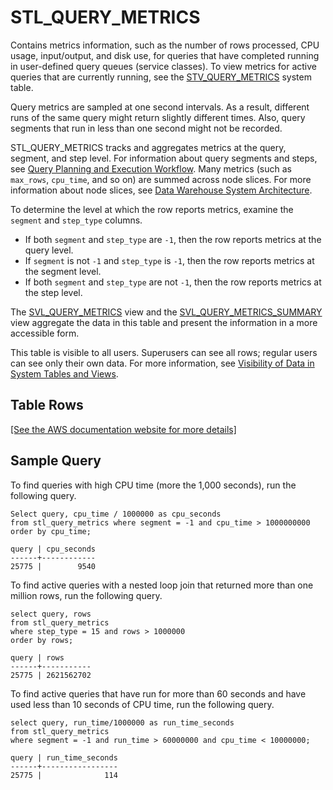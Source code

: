 # STL\_QUERY\_METRICS<a name="r_STL_QUERY_METRICS"></a>

Contains metrics information, such as the number of rows processed, CPU usage, input/output, and disk use, for queries that have completed running in user\-defined query queues \(service classes\)\. To view metrics for active queries that are currently running, see the [STV\_QUERY\_METRICS](r_STV_QUERY_METRICS.md) system table\. 

Query metrics are sampled at one second intervals\. As a result, different runs of the same query might return slightly different times\. Also, query segments that run in less than one second might not be recorded\. 

STL\_QUERY\_METRICS tracks and aggregates metrics at the query, segment, and step level\. For information about query segments and steps, see [Query Planning and Execution Workflow](c-query-planning.md)\. Many metrics \(such as `max_rows`, `cpu_time`, and so on\) are summed across node slices\. For more information about node slices, see [Data Warehouse System Architecture](c_high_level_system_architecture.md)\. 

To determine the level at which the row reports metrics, examine the `segment` and `step_type` columns\.
+ If both `segment` and `step_type` are `-1`, then the row reports metrics at the query level\. 
+ If `segment` is not `-1` and `step_type` is `-1`, then the row reports metrics at the segment level\. 
+ If both `segment` and `step_type` are not `-1`, then the row reports metrics at the step level\. 

The [SVL\_QUERY\_METRICS](r_SVL_QUERY_METRICS.md) view and the [SVL\_QUERY\_METRICS\_SUMMARY](r_SVL_QUERY_METRICS_SUMMARY.md) view aggregate the data in this table and present the information in a more accessible form\.

This table is visible to all users\. Superusers can see all rows; regular users can see only their own data\. For more information, see [Visibility of Data in System Tables and Views](c_visibility-of-data.md)\.

## Table Rows<a name="r_STL_QUERY_METRICS-table-rows2"></a>

[\[See the AWS documentation website for more details\]](http://docs.aws.amazon.com/redshift/latest/dg/r_STL_QUERY_METRICS.html)

## Sample Query<a name="r_STL_QUERY_METRICS-sample-query2"></a>

To find queries with high CPU time \(more the 1,000 seconds\), run the following query\.

```
Select query, cpu_time / 1000000 as cpu_seconds
from stl_query_metrics where segment = -1 and cpu_time > 1000000000
order by cpu_time;

query | cpu_seconds
------+------------
25775 |        9540
```

To find active queries with a nested loop join that returned more than one million rows, run the following query\.

```
select query, rows 
from stl_query_metrics 
where step_type = 15 and rows > 1000000
order by rows;

query | rows      
------+-----------
25775 | 2621562702
```

To find active queries that have run for more than 60 seconds and have used less than 10 seconds of CPU time, run the following query\. 

```
select query, run_time/1000000 as run_time_seconds
from stl_query_metrics 
where segment = -1 and run_time > 60000000 and cpu_time < 10000000;

query | run_time_seconds
------+-----------------
25775 |              114
```